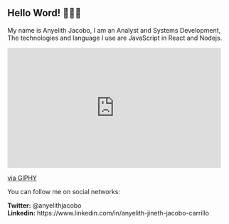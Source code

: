 <h2>Hello Word! 👋👩‍💻</h2>

<p>My name is Anyelith Jacobo, I am an Analyst and Systems Development,
The technologies and language I use are JavaScript in React and Nodejs.</p>
<iframe src="https://giphy.com/embed/9xBkeTB5XY1ahOqgMW" width="480" height="270" frameBorder="0" class="giphy-embed" allowFullScreen></iframe><p><a href="https://giphy.com/gifs/salesforce-developer-devs-salesforce-developers-9xBkeTB5XY1ahOqgMW">via GIPHY</a></p>

<p>You can follow me on social networks:</p>
<b>Twitter:</b> @anyelithjacobo</br>
<b>Linkedin:</b> https://www.linkedin.com/in/anyelith-jineth-jacobo-carrillo
